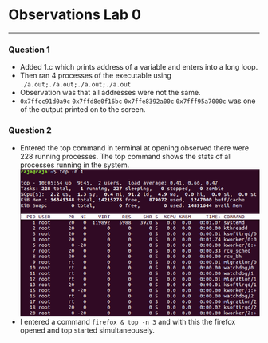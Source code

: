 # Observations Lab 0 
---
### Question 1
  * Added 1.c which prints address of a variable and enters into a long loop.
  * Then ran 4 processes of the executable using `./a.out;./a.out;./a.out;./a.out`
  * Observation was that all addresses were not the same.
  * `0x7ffcc91d0a9c` `0x7ffd8e0f16bc` `0x7ffe8392a00c` `0x7fff95a7000c` was one of the output printed on to the screen.

### Question 2
 * Entered the top command in terminal at opening observed there were 228 running processes. The top command shows the stats of all processes running in the system. ![top commmand snapshot](1.png)
 * I entered a command `firefox & top -n 3` and with this the firefox opened and top started simultaneousely. 
